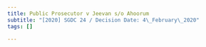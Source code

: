 ```yaml
---
title: Public Prosecutor v Jeevan s/o Ahoorum
subtitle: "[2020] SGDC 24 / Decision Date: 4\_February\_2020"
tags: []

---
```

